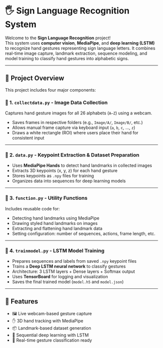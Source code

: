 # 🖐️ Sign Language Recognition System

Welcome to the **Sign Language Recognition** project!  
This system uses **computer vision**, **MediaPipe**, and **deep learning (LSTM)** to recognize hand gestures representing sign language letters. It combines real-time image capture, landmark extraction, sequence modeling, and model training to classify hand gestures into alphabetic signs.

---

## 📁 Project Overview

This project includes four major components:

### 🔸 1. `collectdata.py` - Image Data Collection
Captures hand gesture images for all 26 alphabets (`A–Z`) using a webcam.
- Saves frames in respective folders (e.g., `Image/A/`, `Image/B/`, etc.)
- Allows manual frame capture via keyboard input (`a`, `b`, `c`, ..., `z`)
- Draws a white rectangle (ROI) where users place their hand for consistent input

---

### 🔸 2. `data.py` - Keypoint Extraction & Dataset Preparation
- Uses **MediaPipe Hands** to detect hand landmarks in collected images
- Extracts 3D keypoints (x, y, z) for each hand gesture
- Stores keypoints as `.npy` files for training
- Organizes data into sequences for deep learning models

---

### 🔸 3. `function.py` - Utility Functions
Includes reusable code for:
- Detecting hand landmarks using MediaPipe
- Drawing styled hand landmarks on images
- Extracting and flattening hand landmark data
- Setting configuration: number of sequences, actions, frame length, etc.

---

### 🔸 4. `trainmodel.py` - LSTM Model Training
- Prepares sequences and labels from saved `.npy` keypoint files
- Trains a **Deep LSTM neural network** to classify gestures
- Architecture: 3 LSTM layers + Dense layers + Softmax output
- Uses **TensorBoard** for logging and visualization
- Saves the final trained model (`model.h5` and `model.json`)

---

## 🧠 Features

- 🖼️ Live webcam-based gesture capture
- ✋ 3D hand tracking with MediaPipe
- 📦 Landmark-based dataset generation
- 🔁 Sequential deep learning with LSTM
- 🧠 Real-time gesture classification ready

